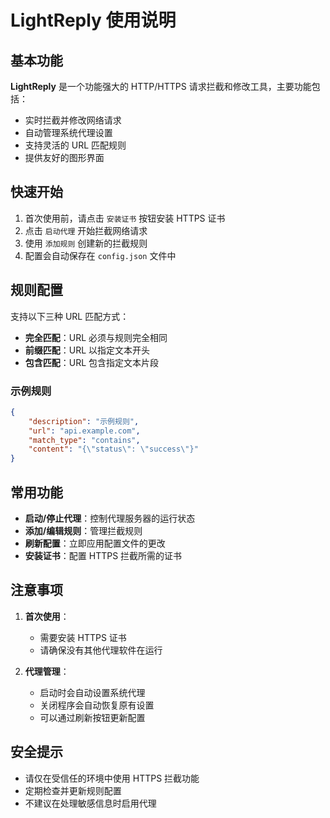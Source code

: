 # LightReply 使用说明

## 基本功能

**LightReply** 是一个功能强大的 HTTP/HTTPS 请求拦截和修改工具，主要功能包括：

- 实时拦截并修改网络请求
- 自动管理系统代理设置
- 支持灵活的 URL 匹配规则
- 提供友好的图形界面

## 快速开始

1. 首次使用前，请点击 `安装证书` 按钮安装 HTTPS 证书
2. 点击 `启动代理` 开始拦截网络请求
3. 使用 `添加规则` 创建新的拦截规则
4. 配置会自动保存在 `config.json` 文件中

## 规则配置

支持以下三种 URL 匹配方式：

- **完全匹配**：URL 必须与规则完全相同
- **前缀匹配**：URL 以指定文本开头
- **包含匹配**：URL 包含指定文本片段

### 示例规则
```json
{
    "description": "示例规则",
    "url": "api.example.com",
    "match_type": "contains",
    "content": "{\"status\": \"success\"}"
}
```

## 常用功能

- **启动/停止代理**：控制代理服务器的运行状态
- **添加/编辑规则**：管理拦截规则
- **刷新配置**：立即应用配置文件的更改
- **安装证书**：配置 HTTPS 拦截所需的证书

## 注意事项

1. **首次使用**：
   - 需要安装 HTTPS 证书
   - 请确保没有其他代理软件在运行

2. **代理管理**：
   - 启动时会自动设置系统代理
   - 关闭程序会自动恢复原有设置
   - 可以通过刷新按钮更新配置

## 安全提示

- 请仅在受信任的环境中使用 HTTPS 拦截功能
- 定期检查并更新规则配置
- 不建议在处理敏感信息时启用代理
